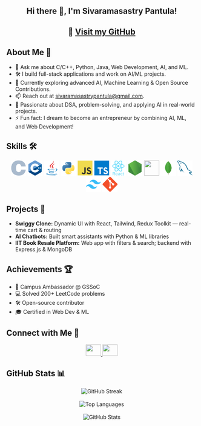 <h2 align="center">Hi there 👋, I'm Sivaramasastry Pantula!</h2>

<h2 align="center">🔗 <a href="https://github.com/sastrypantula">Visit my GitHub</a></h2>

<h2>About Me 👤</h2>

<ul>
  <li>💬 Ask me about C/C++, Python, Java, Web Development, AI, and ML.</li>
  <li>🛠️ I build full-stack applications and work on AI/ML projects.</li>
  <li>🌱 Currently exploring advanced AI, Machine Learning & Open Source Contributions.</li>
  <li>📫 Reach out at <a href="mailto:sivaramasastrypantula@gmail.com">sivaramasastrypantula@gmail.com</a>.</li>
  <li>🧠 Passionate about DSA, problem-solving, and applying AI in real-world projects.</li>
  <li>⚡ Fun fact: I dream to become an entrepreneur by combining AI, ML, and Web Development!</li>
</ul>


<h2>Skills 🛠️</h2>
<p align="center">
  <img src="https://raw.githubusercontent.com/devicons/devicon/master/icons/c/c-original.svg" width="40" height="40"/>
  <img src="https://raw.githubusercontent.com/devicons/devicon/master/icons/cplusplus/cplusplus-original.svg" width="40" height="40"/>
  <img src="https://raw.githubusercontent.com/devicons/devicon/master/icons/java/java-original.svg" width="40" height="40"/>
  <img src="https://raw.githubusercontent.com/devicons/devicon/master/icons/python/python-original.svg" width="40" height="40"/>
  <img src="https://raw.githubusercontent.com/devicons/devicon/master/icons/javascript/javascript-original.svg" width="40" height="40"/>
  <img src="https://raw.githubusercontent.com/devicons/devicon/master/icons/typescript/typescript-original.svg" width="40" height="40"/>
  <img src="https://raw.githubusercontent.com/devicons/devicon/master/icons/react/react-original-wordmark.svg" width="40" height="40"/>
  <img src="https://raw.githubusercontent.com/devicons/devicon/master/icons/nodejs/nodejs-original.svg" width="40" height="40"/>
  <img src="https://img.icons8.com/ios/50/FFD700/express-js.png" width="40" height="40"/> <!-- Yellow Express -->
  <img src="https://raw.githubusercontent.com/devicons/devicon/master/icons/mongodb/mongodb-original.svg" width="40" height="40"/>
  <img src="https://raw.githubusercontent.com/devicons/devicon/master/icons/mysql/mysql-original.svg" width="40" height="40"/>
  <img src="https://raw.githubusercontent.com/devicons/devicon/master/icons/tailwindcss/tailwindcss-original.svg" width="40" height="40"/>
  <img src="https://raw.githubusercontent.com/devicons/devicon/master/icons/git/git-original.svg" width="40" height="40"/>
</p>



<h2>Projects 🚀</h2>

- **Swiggy Clone:** Dynamic UI with React, Tailwind, Redux Toolkit — real-time cart & routing  
- **AI Chatbots:** Built smart assistants with Python & ML libraries  
- **IIT Book Resale Platform:** Web app with filters & search; backend with Express.js & MongoDB  

<h2>Achievements 🏆</h2>

- 🎯 Campus Ambassador @ GSSoC  
- 💻 Solved 200+ LeetCode problems  
- 🛠️ Open-source contributor  
- 🎓 Certified in Web Dev & ML  

<h2>Connect with Me 🤝</h2>

<p align="center">
  <a href="https://www.linkedin.com/in/sivaramasastry-pantula-b389b92a6/" target="blank">
    <img src="https://raw.githubusercontent.com/rahuldkjain/github-profile-readme-generator/master/src/images/icons/Social/linked-in-alt.svg" height="30" width="40" />
  </a>
  <a href="https://leetcode.com/u/sivaramasastrypantula/" target="blank">
    <img src="https://raw.githubusercontent.com/rahuldkjain/github-profile-readme-generator/master/src/images/icons/Social/leet-code.svg" height="30" width="40" />
  </a>
</p>

<h2>GitHub Stats 📊</h2>

<p align="center">
  <img src="https://github-readme-streak-stats.herokuapp.com/?user=sastrypantula&theme=algolia" alt="GitHub Streak" />
  <br><br>
  <img src="https://github-readme-stats.vercel.app/api/top-langs/?username=sastrypantula&layout=compact&theme=algolia" alt="Top Languages" />
  <br><br>
  <img src="https://github-readme-stats.vercel.app/api?username=sastrypantula&show_icons=true&theme=algolia" alt="GitHub Stats" />
</p>



